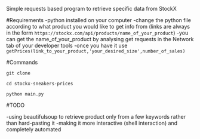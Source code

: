 Simple requests based program to retrieve specific data from StockX


#Requirements
-python installed on your computer
-change the python file according to what product you would like to get info from (links are always in the form `https://stockx.com/api/products/name_of_your_product`)
-you can get the name_of_your_product by analysing get requests in the Network tab of your developer tools
-once you have it use `getPrices(link_to_your_product,'your_desired_size',number_of_sales)`

#Commands

```
git clone
```

```
cd stockx-sneakers-prices
```

```
python main.py
```

#TODO

-using beautifulsoup to retrieve product only from a few keywords rather than hard-pasting it
-making it more interactive (shell interaction) and completely automated

